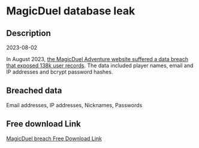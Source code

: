 # MagicDuel database leak

## Description

2023-08-02

In August 2023, <a href="https://magicduel.com/page/Announcement/view/5952" target="_blank" rel="noopener">the MagicDuel Adventure website suffered a data breach that exposed 138k user records</a>. The data included player names, email and IP addresses and bcrypt password hashes.

## Breached data

Email addresses, IP addresses, Nicknames, Passwords

## Free download Link

[MagicDuel breach Free Download Link](https://link-to.net/1229997/45.96915009112179/dynamic/?r=aHR0cHM6Ly93d3cubWVkaWFmaXJlLmNvbS92aWV3L212ZVl0YnpYU1IxYU9RVS9tYWdpY2R1ZWwuY29tL2ZpbGU=)